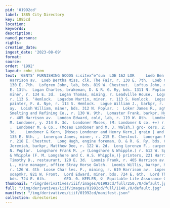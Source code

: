 ```yaml
---
pid: '01992cd'
label: 1885 City Directory
key: 1885cd
location: 
keywords: 
description: 
named_persons: 
rights: 
creation_date: 
ingest_date: '2023-08-09'
format: 
source: 
order: '1992'
layout: cmhc_item
text: 'GENTS’ FURNISHING GOODS s:sitex“e"sun  LOE 162 LOR     Loeb Ben., saloon, 106
  Harrison av.  Loeb Bertha Miss, clk, The Fair, r. 130 E. 7th.  Loeb Charles, r.
  130 E. 7th.  Lofgren John, lab, bds. 819 W. Chestnut.  Loftus John, miner, r. 729
  E. 13th.  Logan Charles, brakeman, D. & R. G. Ry, bds. 1311 N. Poplar.  Logan John,
  miner, r. 134 E. 3d.  Logan Thomas, mining, r. Leadville House.  Logsdon Leroy,
  r. 113 S. ‘Hemlock.  Logsdon Martin, miner, r. 113 S. Hemlock.  Logsdon Solomon,
  painter, F. A. Nye, r. 113 S. Hemlock.  Logue William J., barkpr, r. 601 Harrison
  ay.  Loish William, miner, bds. 312 N. Poplar. :  Loker James R., agt. St. Louis
  Smelting and Refining Co., r. 130 W. 9th.  Lomaster Frank, barkpr, Hyman’s Place,
  r. 405 Harrison av.  London Edward, cold, lab, r. 119 W. 8th.  Londoner Henry, elk,
  M. Londoner, y. 214 E. 3d.  Londoner Moses, (M: Londoner & co. +») r. 133 E. 8th.
  ;  Londoner M. & Co., (Moses Londoner and M. J. Walsh,) gro- cers, 214 and 216 E.
  3d. .  Londoner & Kern, (Moses Londoner and Henry Kern,) grain | and flour, wholesale,
  135 E. 6th. ,  Lonergan James, miner, r. 215 E. Chestnut.  Lonergan Richard, lab,
  r. 218 E. Chestnut.  Long Hugh, engine foreman, D. & R. G. Ry, bds. Cadillac House.  Long
  Jeremiah, barkpr, Matthew Dee, r. 122 W. 2d.  Long Lorenzo F., carpenter, r. 802
  N. Poplar.  Longshore Frank M. ,» (Longshore & Whipple.) r. 612 W. Spruce  Longshore
  & Whipple (F. M. Longshore and C. H.S. Whipple,)} printers, 221 Harrison av.  Loomer
  Timothy D., restaurant, 120 E. 3d.  Loomis Frank, r. 405 Harrison av.  LOOMIS JOHN
  L., mine manager, office Stray Horse Gulch.  Loomis Willis, barkpr, Henry Klefus,
  r. 126 W. 4th  Loose Char les. F., mining, r. 619 Harrison av.  Loper Harry &.,
  soapmkr, 821 W. Front.  Lord Edward, miner, bds. 724 E. 6th.  Lord Thomas, miner,
  bds. 724 E. 6th.        GEO. 0. KEELER, ©  Equitable Life Assurance Go,, ““° scent: '
thumbnail: "/img/derivatives/iiif/images/01992cd/full/250,/0/default.jpg"
full: "/img/derivatives/iiif/images/01992cd/full/1140,/0/default.jpg"
manifest: "/img/derivatives/iiif/01992cd/manifest.json"
collection: directories
---
```

